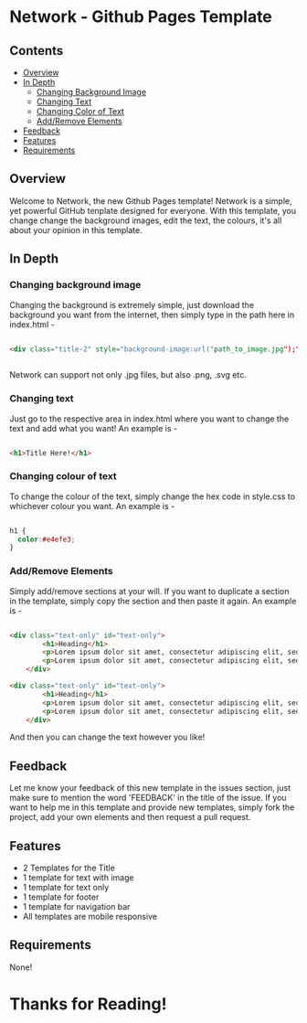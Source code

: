 # Network - Github Pages Template

## Contents

- [Overview](#overview)
- [In Depth](#in-depth)
  - [Changing Background Image](#changing-background-image)
  - [Changing Text](#changing-text)
  - [Changing Color of Text](#changing-colour-of-text)
  - [Add/Remove Elements](#addremove-elements)
- [Feedback](#feedback)
- [Features](#features)
- [Requirements](#requirements)

## Overview

Welcome to Network, the new Github Pages template! Network is a simple, yet powerful GitHub tenplate designed for everyone. With this template, you change change the background images, edit the text, the colours, it's all about your opinion in this template.

## In Depth
### Changing background image

Changing the background is extremely simple, just download the background you want from the internet, then simply type in the path here in index.html - 

```HTML

<div class="title-2" style="background-image:url("path_to_image.jpg");">
  
```

Network can support not only .jpg files, but also .png, .svg etc.

### Changing text

Just go to the respective area in index.html where you want to change the text and add what you want! An example is - 

```HTML

<h1>Title Here!</h1>

```

### Changing colour of text

To change the colour of the text, simply change the hex code in style.css to whichever colour you want. An example is -

```CSS

h1 {
  color:#e4efe3;
}

```

### Add/Remove Elements

Simply add/remove sections at your will. If you want to duplicate a section in the template, simply copy the section and then paste it again. An example is -

```HTML

<div class="text-only" id="text-only">
        <h1>Heading</h1>
        <p>Lorem ipsum dolor sit amet, consectetur adipiscing elit, sed do eiusmod tempor incididunt ut labore et dolore magna aliqua. Lorem sed risus ultricies tristique nulla aliquet. Maecenas volutpat blandit aliquam etiam erat velit scelerisque in dictum. Porta nibh venenatis cras sed felis eget velit. Imperdiet proin fermentum leo vel orci porta non. Tincidunt tortor aliquam nulla facilisi cras fermentum. Hendrerit gravida rutrum quisque non tellus orci. Nec nam aliquam sem et tortor. Bibendum arcu vitae elementum curabitur vitae nunc sed. A iaculis at erat pellentesque. Pretium aenean pharetra magna ac placerat vestibulum lectus mauris ultrices. Quam vulputate dignissim suspendisse in est ante. Sit amet facilisis magna etiam tempor orci eu lobortis elementum. Porttitor massa id neque aliquam vestibulum morbi.</p>
        <p>Lorem ipsum dolor sit amet, consectetur adipiscing elit, sed do eiusmod tempor incididunt ut labore et dolore magna aliqua. Lorem sed risus ultricies tristique nulla aliquet. Maecenas volutpat blandit aliquam etiam erat velit scelerisque in dictum. Porta nibh venenatis cras sed felis eget velit. Imperdiet proin fermentum leo vel orci porta non. Tincidunt tortor aliquam nulla facilisi cras fermentum. Hendrerit gravida rutrum quisque non tellus orci. Nec nam aliquam sem et tortor. Bibendum arcu vitae elementum curabitur vitae nunc sed. A iaculis at erat pellentesque. Pretium aenean pharetra magna ac placerat vestibulum lectus mauris ultrices. Quam vulputate dignissim suspendisse in est ante. Sit amet facilisis magna etiam tempor orci eu lobortis elementum. Porttitor massa id neque aliquam vestibulum morbi.</p>
    </div>

<div class="text-only" id="text-only">
        <h1>Heading</h1>
        <p>Lorem ipsum dolor sit amet, consectetur adipiscing elit, sed do eiusmod tempor incididunt ut labore et dolore magna aliqua. Lorem sed risus ultricies tristique nulla aliquet. Maecenas volutpat blandit aliquam etiam erat velit scelerisque in dictum. Porta nibh venenatis cras sed felis eget velit. Imperdiet proin fermentum leo vel orci porta non. Tincidunt tortor aliquam nulla facilisi cras fermentum. Hendrerit gravida rutrum quisque non tellus orci. Nec nam aliquam sem et tortor. Bibendum arcu vitae elementum curabitur vitae nunc sed. A iaculis at erat pellentesque. Pretium aenean pharetra magna ac placerat vestibulum lectus mauris ultrices. Quam vulputate dignissim suspendisse in est ante. Sit amet facilisis magna etiam tempor orci eu lobortis elementum. Porttitor massa id neque aliquam vestibulum morbi.</p>
        <p>Lorem ipsum dolor sit amet, consectetur adipiscing elit, sed do eiusmod tempor incididunt ut labore et dolore magna aliqua. Lorem sed risus ultricies tristique nulla aliquet. Maecenas volutpat blandit aliquam etiam erat velit scelerisque in dictum. Porta nibh venenatis cras sed felis eget velit. Imperdiet proin fermentum leo vel orci porta non. Tincidunt tortor aliquam nulla facilisi cras fermentum. Hendrerit gravida rutrum quisque non tellus orci. Nec nam aliquam sem et tortor. Bibendum arcu vitae elementum curabitur vitae nunc sed. A iaculis at erat pellentesque. Pretium aenean pharetra magna ac placerat vestibulum lectus mauris ultrices. Quam vulputate dignissim suspendisse in est ante. Sit amet facilisis magna etiam tempor orci eu lobortis elementum. Porttitor massa id neque aliquam vestibulum morbi.</p>
    </div>

```

And then you can change the text however you like!

## Feedback

Let me know your feedback of this new template in the issues section, just make sure to mention the word 'FEEDBACK' in the title of the issue. If you want to help me in this template and provide new templates, simply fork the project, add your own elements and then request a pull request.

## Features

- 2 Templates for the Title
- 1 template for text with image
- 1 template for text only
- 1 template for footer
- 1 template for navigation bar
- All templates are mobile responsive

## Requirements

None!

# Thanks for Reading!
